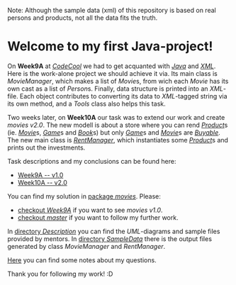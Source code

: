 Note:
Although the sample data (xml) of this repository is based on real persons and products,
not all the data fits the truth.

# Welcome to my first Java-project!

On **Week9A** at [*CodeCool*](https://www.codecool.com/) we had to get acquanted
with [*Java*](https://en.wikipedia.org/wiki/Java_(programming_language))
and [*XML*](https://en.wikipedia.org/wiki/XML).
Here is the work-alone project we should achieve it via.
Its main class is *MovieManager*, which makes a list of *Movie*s,
from wich each *Movie* has its own cast as a list of *Person*s.
Finally, data structure is printed into an *XML*-file.
Each object contributes to converting its data to *XML*-tagged string via its own method,
and a *Tools* class also helps this task.

Two weeks later, on **Week10A**
our task was to extend our work and create *movies v2.0*.
The new modell is about a store where you can rend [*Product*](movies/Product.java)s
(ie. [*Movie*](movies/Movie.java)s, [*Game*](movies/Game.java)s and [*Book*](movies/Book.java)s)
but only [*Game*](movies/Game.java)s and [*Movie*](movies/Movie.java)s are [*Buyable*](movies/Buyable.java).
The new main class is [*RentManager*](movies/RentManager.java),
which instantiates some [*Product*](movies/Product.java)s and prints out the investments.

Task descriptions and my conclusions can be found here:
* [Week9A -- v1.0](Description.md)
* [Week10A -- v2.0](Description2.md)

You can find my solution in [package *movies*](movies/). Please:
* [checkout *Week9A*](https://github.com/KoicsD/Movies/tree/Week9A) if you want to see *movies v1.0*.
* [checkout *master*](https://github.com/KoicsD/Movies/tree/master) if you want to follow my further work.

In [directory *Description*](Description/) you can find
the *UML*-diagrams and sample files provided by mentors.
In [directory *SampleData*](SampleData/) there is the output files
generated by class *MovieManager* and *RentManager*.

[Here](Questions.md) you can find some notes about my questions.

Thank you for following my work! :D
